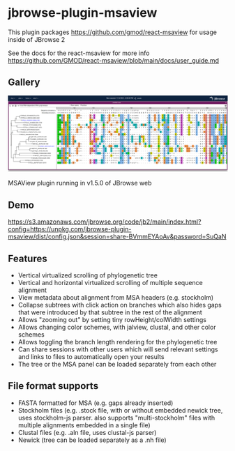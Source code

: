 # jbrowse-plugin-msaview

This plugin packages https://github.com/gmod/react-msaview for usage inside of JBrowse 2

See the docs for the react-msaview for more info https://github.com/GMOD/react-msaview/blob/main/docs/user_guide.md

## Gallery

![](img/1.png)

MSAView plugin running in v1.5.0 of JBrowse web

## Demo

https://s3.amazonaws.com/jbrowse.org/code/jb2/main/index.html?config=https://unpkg.com/jbrowse-plugin-msaview/dist/config.json&session=share-BVmmEYAoAv&password=SuQaN

## Features

- Vertical virtualized scrolling of phylogenetic tree
- Vertical and horizontal virtualized scrolling of multiple sequence alignment
- View metadata about alignment from MSA headers (e.g. stockholm)
- Collapse subtrees with click action on branches which also hides gaps that
  were introduced by that subtree in the rest of the alignment
- Allows "zooming out" by setting tiny rowHeight/colWidth settings
- Allows changing color schemes, with jalview, clustal, and other color schemes
- Allows toggling the branch length rendering for the phylogenetic tree
- Can share sessions with other users which will send relevant settings and
  links to files to automatically open your results
- The tree or the MSA panel can be loaded separately from each other

## File format supports

- FASTA formatted for MSA (e.g. gaps already inserted)
- Stockholm files (e.g. .stock file, with or without embedded newick tree, uses
  stockholm-js parser. also supports "multi-stockholm" files with multiple
  alignments embedded in a single file)
- Clustal files (e.g. .aln file, uses clustal-js parser)
- Newick (tree can be loaded separately as a .nh file)
